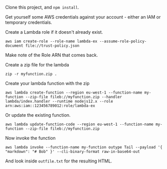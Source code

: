 


Clone this project, and `npm install`.  

Get yourself some AWS credentials against your account -  either an IAM or temporary credentials.

Create a Lambda role if it doesn't already exist.

```
aws iam create-role --role-name lambda-ex --assume-role-policy-document file://trust-policy.json
```

Make note of the Role ARN that comes back.

Create a zip file for the lambda

```
zip -r myfunction.zip .
```

Create your lambda function with the zip

```
aws lambda create-function --region eu-west-1 --function-name my-function --zip-file fileb://myfunction.zip --handler lambda/index.handler --runtime nodejs12.x --role arn:aws:iam::123456789012:role/lambda-ex
```

Or update the existing function. 

```
aws lambda update-function-code --region eu-west-1 --function-name my-function --zip-file fileb://myfunction.zip
```

Now invoke the function

```
aws lambda invoke --function-name my-function outype Tail --payload '{ "markdown": "# Bob" }' --cli-binary-format raw-in-base64-out
```

And look inside `outfile.txt` for the resulting HTML.  


